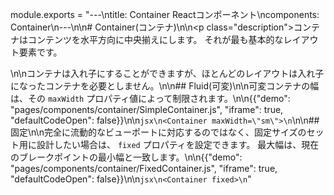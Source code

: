 module.exports = "---\ntitle: Container Reactコンポーネント\ncomponents: Container\n---\n\n# Container(コンテナ)\n\n<p class=\"description\">コンテナはコンテンツを水平方向に中央揃えにします。 それが最も基本的なレイアウト要素です。</p>\n\nコンテナは入れ子にすることができますが、ほとんどのレイアウトは入れ子になったコンテナを必要としません。\n\n## Fluid(可変)\n\n可変コンテナの幅は、その `maxWidth` プロパティ値によって制限されます。\n\n{{\"demo\": \"pages/components/container/SimpleContainer.js\", \"iframe\": true, \"defaultCodeOpen\": false}}\n\n```jsx\n<Container maxWidth=\"sm\">\n```\n\n## 固定\n\n完全に流動的なビューポートに対応するのではなく、固定サイズのセット用に設計したい場合は、 `fixed` プロパティを設定できます。 最大幅は、現在のブレークポイントの最小幅と一致します。\n\n{{\"demo\": \"pages/components/container/FixedContainer.js\", \"iframe\": true, \"defaultCodeOpen\": false}}\n\n```jsx\n<Container fixed>\n```"
